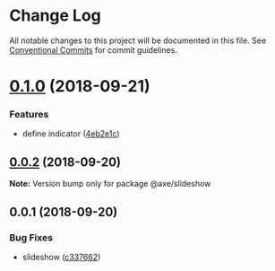 # Change Log

All notable changes to this project will be documented in this file.
See [Conventional Commits](https://conventionalcommits.org) for commit guidelines.

<a name="0.1.0"></a>
# [0.1.0](https://github.com/ansenhuang/axe/compare/@axe/slideshow@0.0.2...@axe/slideshow@0.1.0) (2018-09-21)


### Features

* define indicator ([4eb2e1c](https://github.com/ansenhuang/axe/commit/4eb2e1c))




<a name="0.0.2"></a>
## [0.0.2](https://github.com/ansenhuang/axe/compare/@axe/slideshow@0.0.1...@axe/slideshow@0.0.2) (2018-09-20)




**Note:** Version bump only for package @axe/slideshow

<a name="0.0.1"></a>
## 0.0.1 (2018-09-20)


### Bug Fixes

* slideshow ([c337662](https://github.com/ansenhuang/axe/commit/c337662))
